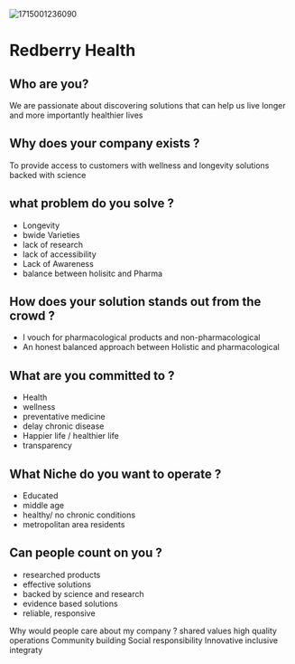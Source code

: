  ![1715001236090](https://github.com/user-attachments/assets/971a1288-2e87-40d1-aeea-a4b8da139cb2)
# Redberry Health
## Who are you?
We are passionate about discovering solutions that can help us live longer and more importantly healthier lives

## Why does your company exists ?
To provide access to customers with wellness  and longevity solutions backed with science

## what problem do you solve ?
- Longevity 
- bwide Varieties 
- lack of research
- lack of accessibility 
- Lack of Awareness 
- balance between holisitc and Pharma

## How does your solution stands out from the crowd ?
- I vouch for pharmacological products and non-pharmacological 
- An honest balanced approach between Holistic and pharmacological

## What are you committed to ?
- Health 
- wellness
- preventative medicine 
- delay chronic disease 
- Happier life / healthier life 
- transparency

## What Niche do you want to operate ?
- Educated
- middle age
- healthy/ no chronic conditions 
- metropolitan area residents

## Can people count on you ?
- researched products 
- effective solutions 
- backed by science and research 
- evidence based solutions 
- reliable, responsive

Why would people care about my company ?
shared values
high quality operations 
Community building 
Social responsibility 
Innovative 
inclusive 
integraty
